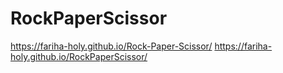 # RockPaperScissor
https://fariha-holy.github.io/Rock-Paper-Scissor/
https://fariha-holy.github.io/RockPaperScissor/

